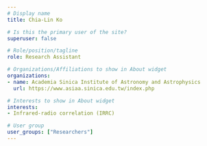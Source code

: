 ```yaml
---
# Display name
title: Chia-Lin Ko

# Is this the primary user of the site?
superuser: false

# Role/position/tagline
role: Research Assistant

# Organizations/Affiliations to show in About widget
organizations:
- name: Academia Sinica Institute of Astronomy and Astrophysics
  url: https://www.asiaa.sinica.edu.tw/index.php

# Interests to show in About widget
interests:
- Infrared-radio correlation (IRRC)

# User group
user_groups: ["Researchers"]
---
```

